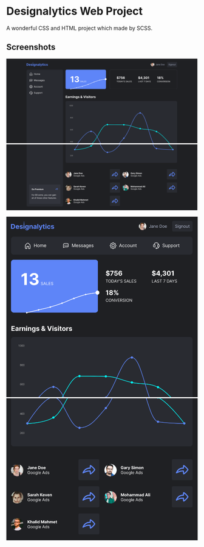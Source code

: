 # Designalytics Web Project

A wonderful CSS and HTML project which made by SCSS. 



## Screenshots

![Alt text](image.png)
![Alt text](image-1.png)


![Alt text](image-2.png)
![Alt text](image-3.png)